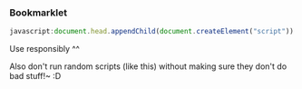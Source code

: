 ### Bookmarklet
```javascript
javascript:document.head.appendChild(document.createElement("script")).src = "https://cdn.tttm.us/sniper.js"
```
Use responsibly ^^

Also don't run random scripts (like this) without making sure they don't do bad stuff!~ :D
